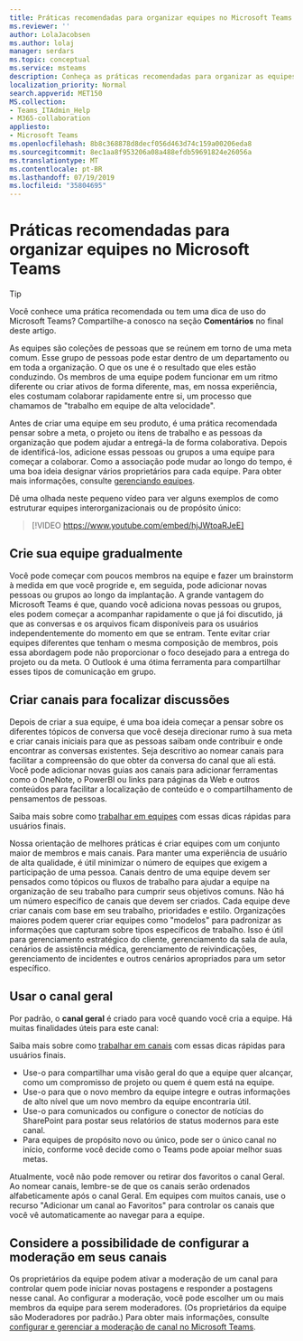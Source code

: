 ```yaml
---
title: Práticas recomendadas para organizar equipes no Microsoft Teams
ms.reviewer: ''
author: LolaJacobsen
ms.author: lolaj
manager: serdars
ms.topic: conceptual
ms.service: msteams
description: Conheça as práticas recomendadas para organizar as equipes no Microsoft Teams de maneira a suprir as necessidades de sua organização.
localization_priority: Normal
search.appverid: MET150
MS.collection:
- Teams_ITAdmin_Help
- M365-collaboration
appliesto:
- Microsoft Teams
ms.openlocfilehash: 8b8c368878d8decf056d463d74c159a00206eda8
ms.sourcegitcommit: 8ec1aa8f953206a08a488efdb59691824e26056a
ms.translationtype: MT
ms.contentlocale: pt-BR
ms.lasthandoff: 07/19/2019
ms.locfileid: "35804695"
---
```

<a name="best-practices-for-organizing-teams-in-microsoft-teams"></a>Práticas recomendadas para organizar equipes no Microsoft Teams
======================================================

> [!TIP]
> Você conhece uma prática recomendada ou tem uma dica de uso do Microsoft Teams? Compartilhe-a conosco na seção **Comentários** no final deste artigo.

As equipes são coleções de pessoas que se reúnem em torno de uma meta comum. Esse grupo de pessoas pode estar dentro de um departamento ou em toda a organização. O que os une é o resultado que eles estão conduzindo. Os membros de uma equipe podem funcionar em um ritmo diferente ou criar ativos de forma diferente, mas, em nossa experiência, eles costumam colaborar rapidamente entre si, um processo que chamamos de "trabalho em equipe de alta velocidade".  

Antes de criar uma equipe em seu produto, é uma prática recomendada pensar sobre a meta, o projeto ou itens de trabalho e as pessoas da organização que podem ajudar a entregá-la de forma colaborativa. Depois de identificá-los, adicione essas pessoas ou grupos a uma equipe para começar a colaborar. Como a associação pode mudar ao longo do tempo, é uma boa ideia designar vários proprietários para cada equipe. Para obter mais informações, consulte [gerenciando equipes](https://support.office.com/article/Teams-and-Channels-df38ae23-8f85-46d3-b071-cb11b9de5499).

Dê uma olhada neste pequeno vídeo para ver alguns exemplos de como estruturar equipes interorganizacionais ou de propósito único:

> [!VIDEO https://www.youtube.com/embed/hjJWtoaRJeE]

## <a name="build-your-team-gradually"></a>Crie sua equipe gradualmente

Você pode começar com poucos membros na equipe e fazer um brainstorm à medida em que você progride e, em seguida, pode adicionar novas pessoas ou grupos ao longo da implantação. A grande vantagem do Microsoft Teams é que, quando você adiciona novas pessoas ou grupos, eles podem começar a acompanhar rapidamente o que já foi discutido, já que as conversas e os arquivos ficam disponíveis para os usuários independentemente do momento em que se entram. Tente evitar criar equipes diferentes que tenham o mesma composição de membros, pois essa abordagem pode não proporcionar o foco desejado para a entrega do projeto ou da meta. O Outlook é uma ótima ferramenta para compartilhar esses tipos de comunicação em grupo.

## <a name="create-channels-to-focus-discussions"></a>Criar canais para focalizar discussões

Depois de criar a sua equipe, é uma boa ideia começar a pensar sobre os diferentes tópicos de conversa que você deseja direcionar rumo à sua meta e criar canais iniciais para que as pessoas saibam onde contribuir e onde encontrar as conversas existentes. Seja descritivo ao nomear canais para facilitar a compreensão do que obter da conversa do canal que ali está. Você pode adicionar novas guias aos canais para adicionar ferramentas como o OneNote, o PowerBI ou links para páginas da Web e outros conteúdos para facilitar a localização de conteúdo e o compartilhamento de pensamentos de pessoas.

Saiba mais sobre como [trabalhar em equipes](https://support.office.com/article/teams-and-channels-df38ae23-8f85-46d3-b071-cb11b9de5499#ID0EAABAAA=Work_in_teams) com essas dicas rápidas para usuários finais. 

Nossa orientação de melhores práticas é criar equipes com um conjunto maior de membros e mais canais. Para manter uma experiência de usuário de alta qualidade, é útil minimizar o número de equipes que exigem a participação de uma pessoa. Canais dentro de uma equipe devem ser pensados como tópicos ou fluxos de trabalho para ajudar a equipe na organização de seu trabalho para cumprir seus objetivos comuns. Não há um número específico de canais que devem ser criados. Cada equipe deve criar canais com base em seu trabalho, prioridades e estilo. Organizações maiores podem querer criar equipes como "modelos" para padronizar as informações que capturam sobre tipos específicos de trabalho. Isso é útil para gerenciamento estratégico do cliente, gerenciamento da sala de aula, cenários de assistência médica, gerenciamento de reivindicações, gerenciamento de incidentes e outros cenários apropriados para um setor específico.

## <a name="use-the-general-channel"></a>Usar o canal geral

Por padrão, o **canal geral** é criado para você quando você cria a equipe. Há muitas finalidades úteis para este canal:

Saiba mais sobre como [trabalhar em canais](https://support.office.com/article/teams-and-channels-df38ae23-8f85-46d3-b071-cb11b9de5499#ID0EAABAAA=Work_in_channels) com essas dicas rápidas para usuários finais.

- Use-o para compartilhar uma visão geral do que a equipe quer alcançar, como um compromisso de projeto ou quem é quem está na equipe.
- Use-o para que o novo membro da equipe integre e outras informações de alto nível que um novo membro da equipe encontraria útil.
- Use-o para comunicados ou configure o conector de notícias do SharePoint para postar seus relatórios de status modernos para este canal.  
- Para equipes de propósito novo ou único, pode ser o único canal no início, conforme você decide como o Teams pode apoiar melhor suas metas.

Atualmente, você não pode remover ou retirar dos favoritos o canal Geral. Ao nomear canais, lembre-se de que os canais serão ordenados alfabeticamente após o canal Geral. Em equipes com muitos canais, use o recurso "Adicionar um canal ao Favoritos" para controlar os canais que você vê automaticamente ao navegar para a equipe. 

## <a name="consider-setting-up-moderation-in-your-channels"></a>Considere a possibilidade de configurar a moderação em seus canais

Os proprietários da equipe podem ativar a moderação de um canal para controlar quem pode iniciar novas postagens e responder a postagens nesse canal. Ao configurar a moderação, você pode escolher um ou mais membros da equipe para serem moderadores. (Os proprietários da equipe são Moderadores por padrão.) Para obter mais informações, consulte [configurar e gerenciar a moderação de canal no Microsoft Teams](manage-channel-moderation-in-teams.md).